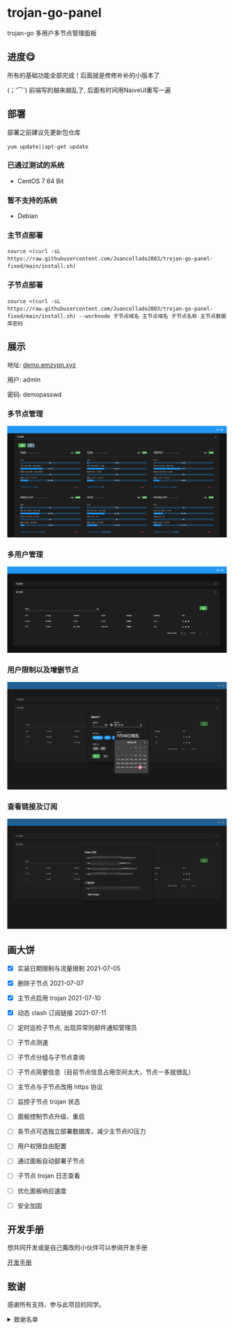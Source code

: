 # trojan-go-panel
trojan-go 多用户多节点管理面板

## 进度😋
所有的基础功能全部完成！后面就是修修补补的小版本了

(；′⌒`) 前端写的越来越乱了, 后面有时间用NaiveUI重写一遍

## 部署

部署之前建议先更新包仓库

`yum update||apt-get update`

### 已通过测试的系统

- CentOS 7 64 Bit

### 暂不支持的系统

- Debian

### 主节点部署

`source <(curl -sL https://raw.githubusercontent.com/Juancollado2003/trojan-go-panel-fixed/main/install.sh)`

### 子节点部署
`source <(curl -sL https://raw.githubusercontent.com/Juancollado2003/trojan-go-panel-fixed/main/install.sh) --worknode 子节点域名 主节点域名 子节点名称 主节点数据库密码`

## 展示

地址: [demo.emzvpn.xyz](http://demo.emzvpn.xyz/)

用户: admin

密码: demopasswd

### 多节点管理
![node](./.github/source/node.png)
### 多用户管理
![user](./.github/source/user.png)
### 用户限制以及增删节点
![edit-user](./.github/source/edit-user.png)
### 查看链接及订阅
![trojan-url](./.github/source/trojan-url.png)

## 画大饼

- [x] 实装日期限制与流量限制  2021-07-05
- [x] 删除子节点  2021-07-07
- [x] 主节点启用 trojan  2021-07-10
- [x] 动态 clash 订阅链接  2021-07-11
- [ ] 定时巡检子节点, 出现异常则邮件通知管理员
- [ ] 子节点测速
- [ ] 子节点分组与子节点查询
- [ ] 子节点简要信息（目前节点信息占用空间太大，节点一多就很乱）
- [ ] 主节点与子节点改用 https 协议
- [ ] 监控子节点 trojan 状态
- [ ] 面板控制节点升级、重启
- [ ] 各节点可选独立部署数据库，减少主节点IO压力
- [ ] 用户权限自由配置
- [ ] 通过面板自动部署子节点
- [ ] 子节点 trojan 日志查看
- [ ] 优化面板响应速度
- [ ] 安全加固


## 开发手册

想共同开发或是自己魔改的小伙伴可以参阅开发手册

[开发手册](https://github.com/ermaozi/trojan-go-panel/wiki/%E5%BC%80%E5%8F%91%E6%89%8B%E5%86%8C)

## 致谢

感谢所有支持、参与此项目的同学。

<details>
<summary>致谢名单</summary>

| 时间 | 称呼 | 说明 |
| ---- | ---- | ---- |
| 2021-07-03 | **我媳妇** | 媳妇看我天天肝到两点钟实在辛苦，赞助10元红包。在此答谢。|

</details>


